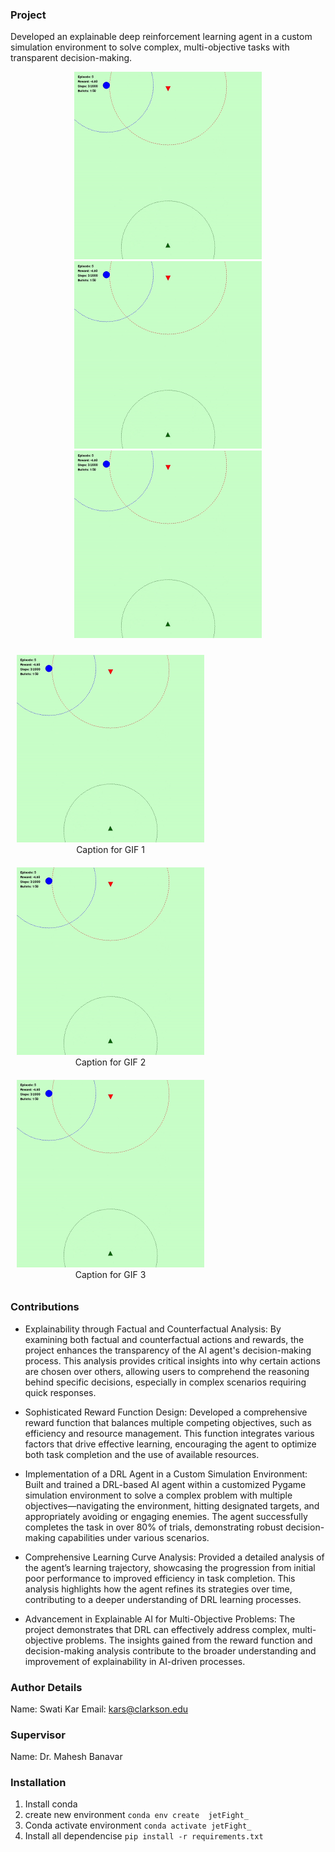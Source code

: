 ### Project
Developed an explainable deep reinforcement learning agent in a custom simulation environment to solve complex, multi-objective tasks with transparent decision-making.

<p align="center">
  <img src="media/media1.gif" alt="GIF 1" width="300">
  <img src="media/media1.gif" alt="GIF 2" width="300">
  <img src="media/media1.gif" alt="GIF 3" width="300">
</p>



<p align="center">
  <figure style="display: inline-block; text-align: center; margin: 10px;">
    <img src="media/media1.gif" alt="GIF 1" width="300">
    <figcaption>Caption for GIF 1</figcaption>
  </figure>
  <figure style="display: inline-block; text-align: center; margin: 10px;">
    <img src="media/media1.gif" alt="GIF 2" width="300">
    <figcaption>Caption for GIF 2</figcaption>
  </figure>
  <figure style="display: inline-block; text-align: center; margin: 10px;">
    <img src="media/media1.gif" alt="GIF 3" width="300">
    <figcaption>Caption for GIF 3</figcaption>
  </figure>
</p>



<!-- <video width="600" controls>
  <source src="media/media1.mp4" type="video/mp4">
  Your browser does not support the video tag.
</video> -->


<!-- <p align="center">
  <video width="300" controls>
    <source src="media/media1.mp4" type="video/mp4">
    Your browser does not support the video tag.
  </video>
  <video width="300" controls>
    <source src="media/media1.mp4" type="video/mp4">
    Your browser does not support the video tag.
  </video>
  <video width="300" controls>
    <source src="media/media1.mp4" type="video/mp4">
    Your browser does not support the video tag.
  </video>
</p> -->


<!-- <p align="center">
  <figure>
    <video width="300" controls>
      <source src="media/media1.mp4" type="video/mp4">
      Your browser does not support the video tag.
    </video>
    <figcaption>Caption for Video 1</figcaption>
  </figure>
  <figure>
    <video width="300" controls>
      <source src="media/media1.mp4" type="video/mp4">
      Your browser does not support the video tag.
    </video>
    <figcaption>Caption for Video 2</figcaption>
  </figure>
  <figure>
    <video width="300" controls>
      <source src="media/media1.mp4" type="video/mp4">
      Your browser does not support the video tag.
    </video>
    <figcaption>Caption for Video 3</figcaption>
  </figure>
</p>
 -->


### Contributions

- Explainability through Factual and Counterfactual Analysis: By examining both factual and counterfactual actions and rewards, the project enhances the transparency of the AI agent's decision-making process. This analysis provides critical insights into why certain actions are chosen over others, allowing users to comprehend the reasoning behind specific decisions, especially in complex scenarios requiring quick responses.

- Sophisticated Reward Function Design: Developed a comprehensive reward function that balances multiple competing objectives, such as efficiency and resource management. This function integrates various factors that drive effective learning, encouraging the agent to optimize both task completion and the use of available resources.

- Implementation of a DRL Agent in a Custom Simulation Environment: Built and trained a DRL-based AI agent within a customized Pygame simulation environment to solve a complex problem with multiple objectives—navigating the environment, hitting designated targets, and appropriately avoiding or engaging enemies. The agent successfully completes the task in over 80% of trials, demonstrating robust decision-making capabilities under various scenarios.

- Comprehensive Learning Curve Analysis: Provided a detailed analysis of the agent’s learning trajectory, showcasing the progression from initial poor performance to improved efficiency in task completion. This analysis highlights how the agent refines its strategies over time, contributing to a deeper understanding of DRL learning processes.

- Advancement in Explainable AI for Multi-Objective Problems: The project demonstrates that DRL can effectively address complex, multi-objective problems. The insights gained from the reward function and decision-making analysis contribute to the broader understanding and improvement of explainability in AI-driven processes.


### Author Details
Name: Swati Kar
Email: kars@clarkson.edu

### Supervisor 
Name: Dr. Mahesh Banavar

### Installation
1. Install conda 
2. create new environment `conda env create  jetFight_`
3. Conda activate environment `conda activate jetFight_`
4. Install all dependencise `pip install -r requirements.txt`




